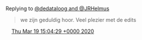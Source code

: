 Replying to [@dedataloog and @JRHelmus](https://twitter.com/dedataloog/status/1240651095610920961)

> we zijn geduldig hoor\. Veel plezier met de edits

<img src="../../media/tweet.ico" width="12" /> [Thu Mar 19 15:04:29 +0000 2020](https://twitter.com/DromerDenker/status/1240655387193421824)